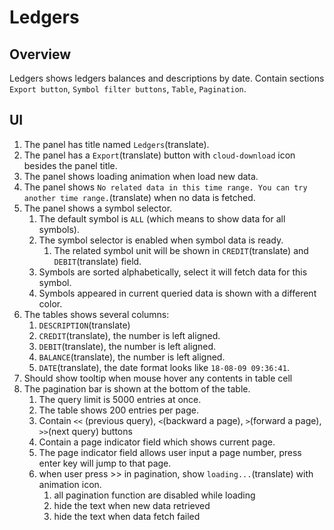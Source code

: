 # Ledgers

## Overview

Ledgers shows ledgers balances and descriptions by date. Contain sections `Export button`, `Symbol filter buttons`, `Table`, `Pagination`.

## UI

1. The panel has title named `Ledgers`(translate).
1. The panel has a `Export`(translate) button with `cloud-download` icon besides the panel title.
1. The panel shows loading animation when load new data.
1. The panel shows `No related data in this time range. You can try another time range.`(translate) when no data is fetched.
1. The panel shows a symbol selector.
    1. The default symbol is `ALL` (which means to show data for all symbols).
    1. The symbol selector is enabled when symbol data is ready.
        1. The related symbol unit will be shown in `CREDIT`(translate) and `DEBIT`(translate) field.
    1. Symbols are sorted alphabetically, select it will fetch data for this symbol.
    1. Symbols appeared in current queried data is shown with a different color.
1. The tables shows several columns:
    1. `DESCRIPTION`(translate)
    1. `CREDIT`(translate), the number is left aligned.
    1. `DEBIT`(translate), the number is left aligned.
    1. `BALANCE`(translate), the number is left aligned.
    1. `DATE`(translate), the date format looks like `18-08-09 09:36:41`.
1. Should show tooltip when mouse hover any contents in table cell
1. The pagination bar is shown at the bottom of the table.
    1. The query limit is 5000 entries at once.
    1. The table shows 200 entries per page.
    1. Contain `<<` (previous query), `<`(backward a page), `>`(forward a page), `>>`(next query) buttons
    1. Contain a page indicator field which shows current page.
    1. The page indicator field allows user input a page number, press enter key will jump to that  page.
    1. when user press >> in pagination, show `loading...`(translate) with animation icon.
        1. all pagination function are disabled while loading
        1. hide the text when new data retrieved
        1. hide the text when data fetch failed
